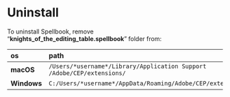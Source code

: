 # Uninstall

To uninstall Spellbook, remove  
“**knights\_of\_the\_editing\_table.spellbook**” folder from:

| os | path |
| :--- | :--- |
| **macOS** | `/Users/*username*/Library/Application Support /Adobe/CEP/extensions/` |
| **Windows** | `C:/Users/*username*/AppData/Roaming/Adobe/CEP/extensions/` |

